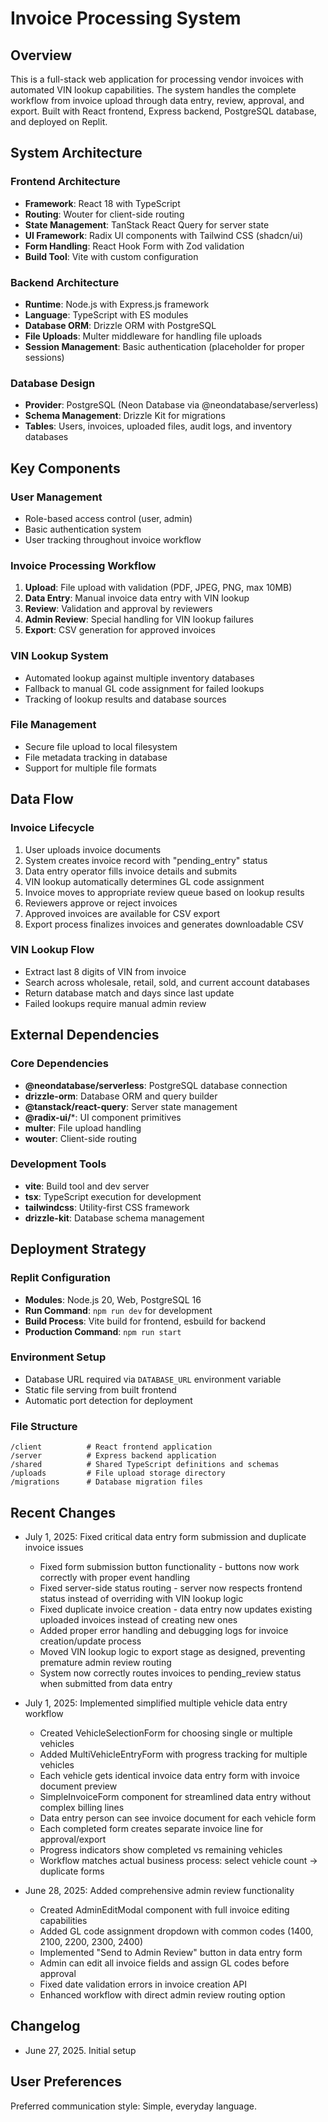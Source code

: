 # Invoice Processing System

## Overview
This is a full-stack web application for processing vendor invoices with automated VIN lookup capabilities. The system handles the complete workflow from invoice upload through data entry, review, approval, and export. Built with React frontend, Express backend, PostgreSQL database, and deployed on Replit.

## System Architecture

### Frontend Architecture
- **Framework**: React 18 with TypeScript
- **Routing**: Wouter for client-side routing
- **State Management**: TanStack React Query for server state
- **UI Framework**: Radix UI components with Tailwind CSS (shadcn/ui)
- **Form Handling**: React Hook Form with Zod validation
- **Build Tool**: Vite with custom configuration

### Backend Architecture
- **Runtime**: Node.js with Express.js framework
- **Language**: TypeScript with ES modules
- **Database ORM**: Drizzle ORM with PostgreSQL
- **File Uploads**: Multer middleware for handling file uploads
- **Session Management**: Basic authentication (placeholder for proper sessions)

### Database Design
- **Provider**: PostgreSQL (Neon Database via @neondatabase/serverless)
- **Schema Management**: Drizzle Kit for migrations
- **Tables**: Users, invoices, uploaded files, audit logs, and inventory databases

## Key Components

### User Management
- Role-based access control (user, admin)
- Basic authentication system
- User tracking throughout invoice workflow

### Invoice Processing Workflow
1. **Upload**: File upload with validation (PDF, JPEG, PNG, max 10MB)
2. **Data Entry**: Manual invoice data entry with VIN lookup
3. **Review**: Validation and approval by reviewers
4. **Admin Review**: Special handling for VIN lookup failures
5. **Export**: CSV generation for approved invoices

### VIN Lookup System
- Automated lookup against multiple inventory databases
- Fallback to manual GL code assignment for failed lookups
- Tracking of lookup results and database sources

### File Management
- Secure file upload to local filesystem
- File metadata tracking in database
- Support for multiple file formats

## Data Flow

### Invoice Lifecycle
1. User uploads invoice documents
2. System creates invoice record with "pending_entry" status
3. Data entry operator fills invoice details and submits
4. VIN lookup automatically determines GL code assignment
5. Invoice moves to appropriate review queue based on lookup results
6. Reviewers approve or reject invoices
7. Approved invoices are available for CSV export
8. Export process finalizes invoices and generates downloadable CSV

### VIN Lookup Flow
- Extract last 8 digits of VIN from invoice
- Search across wholesale, retail, sold, and current account databases
- Return database match and days since last update
- Failed lookups require manual admin review

## External Dependencies

### Core Dependencies
- **@neondatabase/serverless**: PostgreSQL database connection
- **drizzle-orm**: Database ORM and query builder
- **@tanstack/react-query**: Server state management
- **@radix-ui/***: UI component primitives
- **multer**: File upload handling
- **wouter**: Client-side routing

### Development Tools
- **vite**: Build tool and dev server
- **tsx**: TypeScript execution for development
- **tailwindcss**: Utility-first CSS framework
- **drizzle-kit**: Database schema management

## Deployment Strategy

### Replit Configuration
- **Modules**: Node.js 20, Web, PostgreSQL 16
- **Run Command**: `npm run dev` for development
- **Build Process**: Vite build for frontend, esbuild for backend
- **Production Command**: `npm run start`

### Environment Setup
- Database URL required via `DATABASE_URL` environment variable
- Static file serving from built frontend
- Automatic port detection for deployment

### File Structure
```
/client          # React frontend application
/server          # Express backend application
/shared          # Shared TypeScript definitions and schemas
/uploads         # File upload storage directory
/migrations      # Database migration files
```

## Recent Changes
- July 1, 2025: Fixed critical data entry form submission and duplicate invoice issues
  - Fixed form submission button functionality - buttons now work correctly with proper event handling
  - Fixed server-side status routing - server now respects frontend status instead of overriding with VIN lookup logic
  - Fixed duplicate invoice creation - data entry now updates existing uploaded invoices instead of creating new ones
  - Added proper error handling and debugging logs for invoice creation/update process
  - Moved VIN lookup logic to export stage as designed, preventing premature admin review routing
  - System now correctly routes invoices to pending_review status when submitted from data entry

- July 1, 2025: Implemented simplified multiple vehicle data entry workflow
  - Created VehicleSelectionForm for choosing single or multiple vehicles
  - Added MultiVehicleEntryForm with progress tracking for multiple vehicles
  - Each vehicle gets identical invoice data entry form with invoice document preview
  - SimpleInvoiceForm component for streamlined data entry without complex billing lines
  - Data entry person can see invoice document for each vehicle form
  - Each completed form creates separate invoice line for approval/export
  - Progress indicators show completed vs remaining vehicles
  - Workflow matches actual business process: select vehicle count → duplicate forms

- June 28, 2025: Added comprehensive admin review functionality
  - Created AdminEditModal component with full invoice editing capabilities
  - Added GL code assignment dropdown with common codes (1400, 2100, 2200, 2300, 2400)
  - Implemented "Send to Admin Review" button in data entry form
  - Admin can edit all invoice fields and assign GL codes before approval
  - Fixed date validation errors in invoice creation API
  - Enhanced workflow with direct admin review routing option

## Changelog
- June 27, 2025. Initial setup

## User Preferences
Preferred communication style: Simple, everyday language.